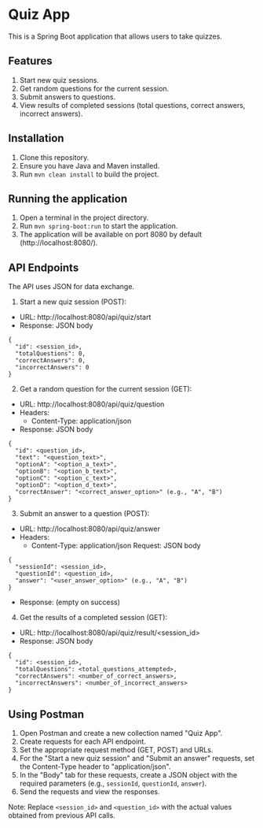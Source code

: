 # Quiz App
This is a Spring Boot application that allows users to take quizzes.

## Features
1. Start new quiz sessions.
2. Get random questions for the current session.
3. Submit answers to questions.
4. View results of completed sessions (total questions, correct   answers, incorrect answers).

## Installation
1. Clone this repository.
2. Ensure you have Java and Maven installed.
3. Run ```mvn clean install``` to build the project.

## Running the application
1. Open a terminal in the project directory.
2. Run ```mvn spring-boot:run``` to start the application.
3. The application will be available on port 8080 by default (http://localhost:8080/).

## API Endpoints
The API uses JSON for data exchange.

1. Start a new quiz session (POST):

* URL: http://localhost:8080/api/quiz/start
* Response: JSON body
```
{
  "id": <session_id>,
  "totalQuestions": 0,
  "correctAnswers": 0,
  "incorrectAnswers": 0
}
```

2. Get a random question for the current session (GET):

* URL: http://localhost:8080/api/quiz/question
* Headers:
    * Content-Type: application/json
* Response: JSON body
```
{
  "id": <question_id>,
  "text": "<question_text>",
  "optionA": "<option_a_text>",
  "optionB": "<option_b_text>",
  "optionC": "<option_c_text>",
  "optionD": "<option_d_text>",
  "correctAnswer": "<correct_answer_option>" (e.g., "A", "B")
}
```

3. Submit an answer to a question (POST):

* URL: http://localhost:8080/api/quiz/answer
* Headers:
    * Content-Type: application/json
Request: JSON body
```
{
  "sessionId": <session_id>,
  "questionId": <question_id>,
  "answer": "<user_answer_option>" (e.g., "A", "B")
}
```
* Response: (empty on success)

4. Get the results of a completed session (GET):

* URL: http://localhost:8080/api/quiz/result/<session_id>
* Response: JSON body
```
{
  "id": <session_id>,
  "totalQuestions": <total_questions_attempted>,
  "correctAnswers": <number_of_correct_answers>,
  "incorrectAnswers": <number_of_incorrect_answers>
}
```

## Using Postman

1. Open Postman and create a new collection named "Quiz App".
2. Create requests for each API endpoint.
3. Set the appropriate request method (GET, POST) and URLs.
4. For the "Start a new quiz session" and "Submit an answer"
requests, set the Content-Type header to "application/json".
5. In the "Body" tab for these requests, create a JSON object with the required parameters (e.g., ```sessionId```, ```questionId```, ```answer```).
6. Send the requests and view the responses.

Note: Replace ```<session_id>``` and ```<question_id>``` with the actual values obtained from previous API calls.

